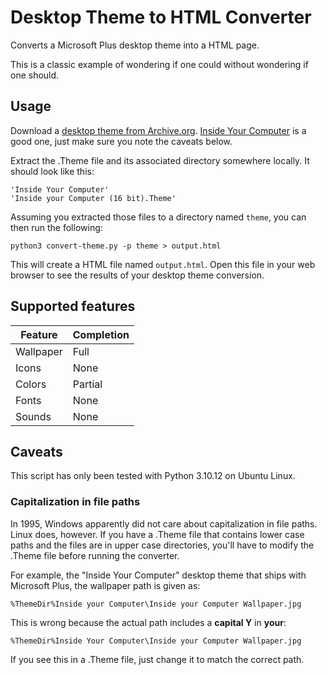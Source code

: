 # Desktop Theme to HTML Converter

Converts a Microsoft Plus desktop theme into a HTML page.

This is a classic example of wondering if one could without wondering if
one should.

## Usage

Download a [desktop theme from Archive.org](https://archive.org/details/windowsdesktopthemes). [Inside Your Computer](https://archive.org/details/inside_201808) is a good one, just make sure you note the caveats below.

Extract the .Theme file and its associated directory somewhere locally. It should
look like this:

```
'Inside Your Computer'
'Inside your Computer (16 bit).Theme'
```

Assuming you extracted those files to a directory named `theme`, you can then run
the following:

`python3 convert-theme.py -p theme > output.html`

This will create a HTML file named `output.html`. Open this file in your web browser
to see the results of your desktop theme conversion.

## Supported features

| Feature   | Completion |
|-----------|------------|
| Wallpaper | Full       |
| Icons     | None       |
| Colors    | Partial    |
| Fonts     | None       |
| Sounds    | None       |

## Caveats

This script has only been tested with Python 3.10.12 on Ubuntu Linux.

### Capitalization in file paths

In 1995, Windows apparently did not care about capitalization in file paths.
Linux does, however. If you have a .Theme file that contains lower case paths and
the files are in upper case directories, you'll have to modify the .Theme file
before running the converter.

For example, the "Inside Your Computer" desktop theme that ships with Microsoft Plus,
the wallpaper path is given as:

`%ThemeDir%Inside your Computer\Inside your Computer Wallpaper.jpg`

This is wrong because the actual path includes a **capital Y** in **your**:

`%ThemeDir%Inside Your Computer\Inside your Computer Wallpaper.jpg`

If you see this in a .Theme file, just change it to match the correct path.
